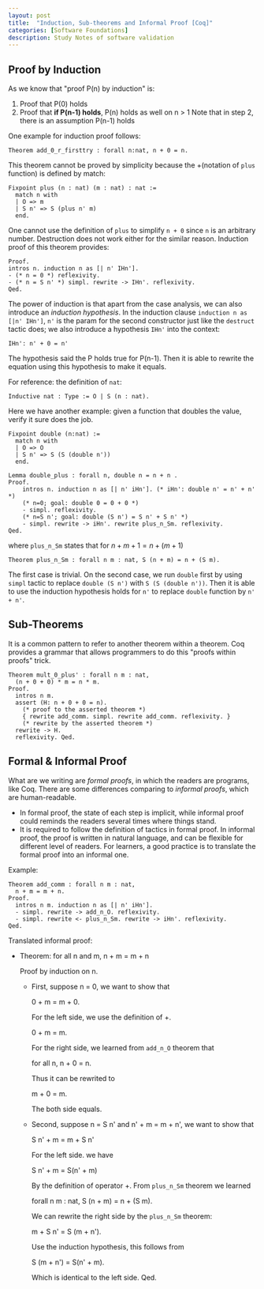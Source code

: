 ```yaml
---
layout: post
title:  "Induction, Sub-theorems and Informal Proof [Coq]"
categories: [Software Foundations]
description: Study Notes of software validation
---
```

## Proof by Induction
As we know that "proof P(n) by induction" is:
1. Proof that P(0) holds
2. Proof that **if P(n-1) holds**, P(n) holds as well on n > 1
Note that in step 2, there is an assumption P(n-1) holds

One example for induction proof follows:
```coq
Theorem add_0_r_firsttry : forall n:nat, n + 0 = n.
```
This theorem cannot be proved by simplicity because the +(notation of `plus` function) is defined by match:
```coq
Fixpoint plus (n : nat) (m : nat) : nat :=
  match n with
  | O => m
  | S n' => S (plus n' m)
  end.
```
One cannot use the definition of `plus` to simplify `n + 0` since `n` is an arbitrary number. Destruction does not work either for the similar reason. Induction proof of this theorem provides:
```coq
Proof.
intros n. induction n as [| n' IHn'].
- (* n = 0 *) reflexivity.
- (* n = S n' *) simpl. rewrite -> IHn'. reflexivity. 
Qed.
```
The power of induction is that apart from the case analysis, we can also introduce an *induction hypothesis*. In the induction clause `induction n as [|n' IHn']`, `n'` is the param for the second constructor just like the `destruct` tactic does; we also introduce a hypothesis `IHn'` into the context:
```coq
IHn': n' + 0 = n'
```
The hypothesis said the P holds true for P(n-1). Then it is able to rewrite the equation using this hypothesis to make it equals.

For reference: the definition of `nat`:
```coq
Inductive nat : Type := O | S (n : nat).
```

Here we have another example: given a function that doubles the value, verify it sure does the job.
```coq
Fixpoint double (n:nat) :=
  match n with
  | O => O
  | S n' => S (S (double n'))
  end.

Lemma double_plus : forall n, double n = n + n .
Proof.
    intros n. induction n as [| n' iHn']. (* iHn': double n' = n' + n' *)
    (* n=0; goal: double 0 = 0 + 0 *) 
    - simpl. reflexivity.
    (* n=S n'; goal: double (S n') = S n' + S n' *)
    - simpl. rewrite -> iHn'. rewrite plus_n_Sm. reflexivity.
Qed.
```
where `plus_n_Sm` states that for $n+m+1 = n + (m + 1)$
```coq
Theorem plus_n_Sm : forall n m : nat, S (n + m) = n + (S m).
```
The first case is trivial. On the second case, we run `double` first by using `simpl` tactic to replace `double (S n')` with `S (S (double n'))`.  Then it is able to use the induction hypothesis holds for `n'` to replace `double` function by `n' + n'`.

## Sub-Theorems
It is a common pattern to refer to another theorem within a theorem. Coq provides a grammar that allows programmers to do this "proofs within proofs" trick.

```coq
Theorem mult_0_plus' : forall n m : nat,
  (n + 0 + 0) * m = n * m.
Proof.
  intros n m.
  assert (H: n + 0 + 0 = n).
    (* proof to the asserted theorem *)
    { rewrite add_comm. simpl. rewrite add_comm. reflexivity. }
    (* rewrite by the asserted theorem *)
  rewrite -> H.
  reflexivity. Qed.
```

## Formal & Informal Proof
What are we writing are *formal proofs*, in which the readers are programs, like Coq. There are some differences comparing to *informal proofs*, which are human-readable. 
- In formal proof, the state of each step is implicit, while informal proof could reminds the readers several times where things stand.
- It is required to follow the definition of tactics in formal proof. In informal proof, the proof is written in natural language, and can be flexible for different level of readers. 
For learners, a good practice is to translate the formal proof into an informal one.

Example:
```coq
Theorem add_comm : forall n m : nat,
  n + m = m + n.
Proof.
  intros n m. induction n as [| n' iHn']. 
  - simpl. rewrite -> add_n_O. reflexivity.
  - simpl. rewrite <- plus_n_Sm. rewrite -> iHn'. reflexivity.
Qed. 
```

Translated informal proof:
- Theorem: for all n and m, n + m = m + n

	Proof by induction on n.
	- First, suppose n = 0, we want to show that

	    0 + m = m + 0.
          
      For the left side, we use the definition of +. 
        
        0 + m = m.

      For the right side, we learned from `add_n_O` theorem that 
      
      for all n, n + 0 = n. 
      
      Thus it can be rewrited to
      
      m + 0 = m. 
      
      The both side equals.
	- Second, suppose n = S n' and n' + m = m + n', we want to show that 
	    
      S n' + m = m + S n'

	  For the left side. we have 

      S n' + m = S(n' + m)

      By the definition of operator +. From `plus_n_Sm` theorem we learned 
    
      forall n m : nat, S (n + m) = n + (S m).

      We can rewrite the right side by the `plus_n_Sm` theorem:

      m + S n' = S (m + n').
    
	    Use the induction hypothesis, this follows from
	  
      S (m + n') = S(n' + m).

	    Which is identical to the left side. Qed.